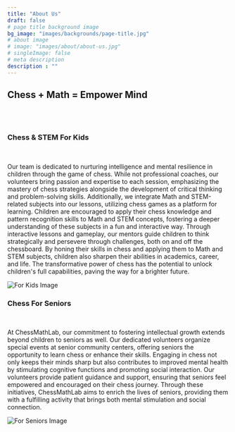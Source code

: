 ```yaml
---
title: "About Us"
draft: false
# page title background image
bg_image: "images/backgrounds/page-title.jpg"
# about image
# image: "images/about/about-us.jpg"
# singleImage: false
# meta description
description : ""
---
```


## Chess + Math = Empower Mind
<br/> <br/>

### Chess & STEM For Kids
<br/>

<div class="row align-items-center">
    <div class="col-md-7 order-2 order-md-1">  
        <p> Our team is dedicated to nurturing intelligence and mental resilience in children through the game of chess. While not professional coaches, 
our volunteers bring passion and expertise to each session, emphasizing the mastery of chess strategies alongside the development of 
critical thinking and problem-solving skills. Additionally, we integrate Math and STEM-related subjects into our lessons,
utilizing chess games as a platform for learning. Children are encouraged to apply their chess knowledge and pattern recognition skills 
to Math and STEM concepts, fostering a deeper understanding of these subjects in a fun and interactive way. Through interactive lessons and gameplay,
our mentors guide children to think strategically and persevere through challenges,
both on and off the chessboard. By honing their skills in chess and applying them to Math and STEM subjects, children also sharpen their abilities 
in academics, career, and life. The transformative power of chess has the potential to unlock children's full capabilities, paving the way for a brighter future.</p>
    </div>
    <div class="col-md-5 order-1 order-md-2 mb-4 mb-md-0">
        <img class="img-fluid w-100" src="/images/chessForKids.jpg" alt="For Kids Image">
    </div>      
</div>


### Chess For Seniors
<br/>

<div class="row align-items-center">
    <div class="col-md-7 order-2 order-md-1">        
        <p>At ChessMathLab, our commitment to fostering intellectual growth extends beyond children to seniors as well. 
Our dedicated volunteers organize special events at senior community centers, offering seniors the opportunity to learn
chess or enhance their skills. Engaging in chess not only keeps their minds sharp but also contributes to improved mental health by 
stimulating cognitive functions and promoting social interaction. Our volunteers provide patient guidance and support,
ensuring that seniors feel empowered and encouraged on their chess journey. Through these initiatives, ChessMathLab aims to enrich the lives of seniors,
providing them with a fulfilling activity that brings both mental stimulation and social connection.</p>
    </div>
    <div class="col-md-5 order-1 order-md-2 mb-4 mb-md-0">
        <img class="img-fluid w-100" src="/images/chessForSeniors.jpg" alt="For Seniors Image">
    </div>      
</div>
